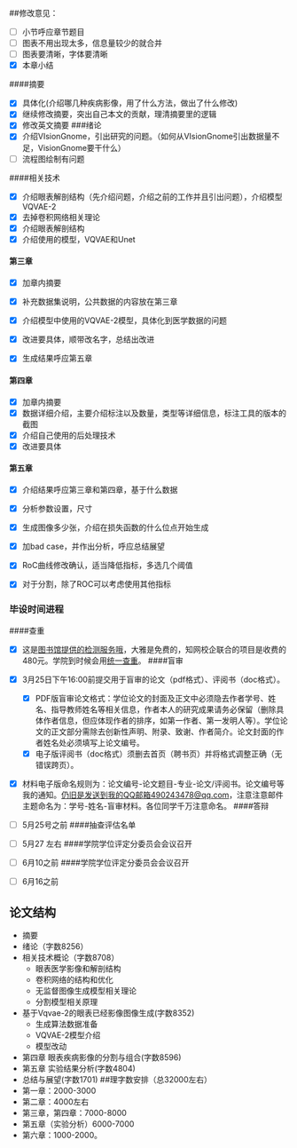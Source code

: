 ##修改意见：
-[ ] 小节呼应章节题目
-[ ] 图表不用出现太多，信息量较少的就合并
-[ ] 图表要清晰，字体要清晰
-[x] 本章小结

####摘要
-[x] 具体化(介绍哪几种疾病影像，用了什么方法，做出了什么修改)
-[x] 继续修改摘要，突出自己本文的贡献，理清摘要里的逻辑
-[x] 修改英文摘要
###绪论
-[x] 介绍VIsionGnome，引出研究的问题。（如何从VIsionGnome引出数据量不足，VisionGnome要干什么）  
-[ ] 流程图绘制有问题  

####相关技术

-[x] 介绍眼表解剖结构（先介绍问题，介绍之前的工作并且引出问题），介绍模型VQVAE-2
-[x] 去掉卷积网络相关理论
-[x] 介绍眼表解剖结构
-[x] 介绍使用的模型，VQVAE和Unet

#### 第三章
-[x] 加章内摘要
-[x] 补充数据集说明，公共数据的内容放在第三章
-[x] 介绍模型中使用的VQVAE-2模型，具体化到医学数据的问题
-[x] 改进要具体，顺带改名字，总结出改进
-[x] 生成结果呼应第五章


#### 第四章
-[x]    加章内摘要
-[x]   数据详细介绍，主要介绍标注以及数量，类型等详细信息，标注工具的版本的截图
-[x]   介绍自己使用的后处理技术
-[x]   改进要具体
#### 第五章
-[x]    介绍结果呼应第三章和第四章，基于什么数据
-[x]    分析参数设置，尺寸
-[x]    生成图像多少张，介绍在损失函数的什么位点开始生成
-[x]    加bad case，并作出分析，呼应总结展望
-[x]    RoC曲线修改确认，适当降低指标，多选几个阈值
-[x]    对于分割，除了ROC可以考虑使用其他指标



### 毕设时间进程
####查重  
-[x] 这是[图书馆提供的检测服务哦](http://lib.xidian.edu.cn/engine2/general/more?appId=17004&wfwfid=2403&pageId=14305&typeId=2190577)，大雅是免费的，知网校企联合的项目是收费的480元。学院到时候会用[统一查重](https://check.cnki.net/tmlc/)。
####盲审
-[x] 3月25日下午16:00前提交用于盲审的论文（pdf格式）、评阅书（doc格式）。
    -[x] PDF版盲审论文格式：学位论文的封面及正文中必须隐去作者学号、姓名、指导教师姓名等相关信息，作者本人的研究成果请务必保留（删除具体作者信息，但应体现作者的排序，如第一作者、第一发明人等）。学位论文的正文部分需除去创新性声明、附录、致谢、作者简介。论文封面的作者姓名处必须填写上论文编号。
    -[x] 电子版评阅书（doc格式）须删去首页（聘书页）并将格式调整正确（无错误跨页）。

-[x] 材料电子版命名规则为：论文编号-论文题目-专业-论文/评阅书。论文编号等我的通知。仍旧是发送到我的QQ邮箱490243478@qq.com，注意注意邮件主题命名为：学号-姓名-盲审材料。各位同学千万注意命名。
####答辩
-[ ] 5月25号之前
####抽查评估名单
-[ ] 5月27 左右
####学院学位评定分委员会会议召开
-[ ] 6月10之前
####学院学位评定分委员会会议召开
-[ ] 6月16之前


## 论文结构
- 摘要
- 绪论（字数8256）
-  相关技术概论（字数8708）
    -  眼表医学影像和解剖结构
    -  卷积网络的结构和优化
    -  无监督图像生成模型相关理论
    -  分割模型相关原理
- 基于Vqvae-2的眼表已经影像图像生成(字数8352)
    -  生成算法数据准备
    -  VQVAE-2模型介绍
    -  模型改动
- 第四章 眼表疾病影像的分割与组合(字数8596)
- 第五章 实验结果分析(字数4804)
- 总结与展望(字数1701)
##理字数安排（总32000左右）
- 第一章：2000-3000
- 第二章：4000左右
- 第三章，第四章：7000-8000
- 第五章（实验分析）6000-7000
- 第六章：1000-2000。








